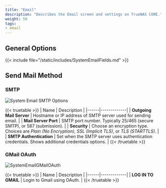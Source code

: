 ```yaml
---
title: "Email"
description: "Describes the Email screen and settings on TrueNAS CORE."
weight: 50
tags:
- email
---
```


## General Options

{{< include file="/static/includes/SystemEmailFields.md" >}}

## Send Mail Method

### SMTP

![System Email SMTP Options](/images/CORE/System/SystemEmailSMTPOptions.png "System Email SMTP Options")

{{< truetable >}}
| Name | Description |
|------|-------------|
| **Outgoing Mail Server** | Hostname or IP address of SMTP server used for sending email. |
| **Mail Server Port** | SMTP port number. Typically 25/465 (secure SMTP), or 587 (submission). |
| **Security** | Choose an encryption type. Choices are *Plain (No Encryption)*, *SSL (Implicit TLS)*, or *TLS (STARTTLS)*. |
| **SMTP Authentication** | Set when the SMTP server uses authentication credentials. Shows additional credentials options. |
{{< /truetable >}}

### GMail OAuth

![SystemEmailGMailOAuth](/images/CORE/System/SystemEmailGMailOAuth.png "GMail OAuth Options")

{{< truetable >}}
| Name | Description |
|------|-------------|
| **LOG IN TO GMAIL** | Login to Gmail using OAuth. |
{{< /truetable >}}
